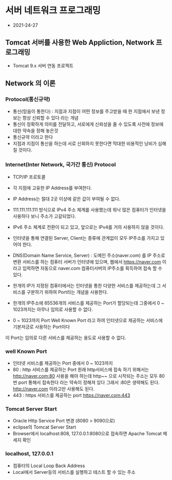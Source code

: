 # 서버 네트워크 프로그래밍
* 2021-24-27

## Tomcat 서버를 사용한  Web Appliction, Network 프로그래밍

* Tomcat 9.x 서버 연동 프로젝트

## Network 의 이론
### Protocol(통신규약)
* 통신(믿음이 통한다) : 지점과 지점이 어떤 정보를 주고받을 때 한 지점에서 보낸 정보는 항상 신뢰할 수 있다 라는 개념
* 통신이 정확하게 의미를 전달하고, 서로에게 신뢰성을 줄 수 있도록 사전에 정보에 대한 약속을 정해 놓은것
* 통신규약 이라고 한다
* 지점과 지점이 통신을 하는데 서로 신회하지 못한다면 막대한 비용적인 낭비가 심해질 것이다.


### Internet(Inter Network, 국가간 통신) Protocol
* TCP/IP 프로토콜
* 각 지점에 고유한 IP Address를 부여한다.
* IP Address는 절대 2곳 이상에 같은 값이 부여될 수 없다.
* 111.111.111.111 방식으로 IPv4 주소 체계를 사용했는데 워낙 많은 컴퓨터가 인터넷을 사용하다 보니 주소가 고갈되었다.
* IPv6 주소 체계로 전환이 되고 있고, 앞으로는 IPv4를 거의 사용하지 않을 것이다.

* 인터넷을 통해 연결된 Server, Client는 종류에 관계없이 모두 IP주소를 가지고 있어야 한다.
* DNS(Domain Name Service, Server) : 도메인 주소(naver.com) 를 IP 주소로 변환 서비스를 하는 컴퓨터 서버가 인터넷에 있으며, 웹에서 https://naver.com 이라고 입력하면 자동으로 naver.com 컴퓨터서버의 IP주소를 획득하여 접속 할 수 있다.

* 한개의 IP가 지정된 컴퓨터에서는 인터넷을 통한 다양한 서비스를 제공하는데 그 서비스를 구분하기 위하여 Port라는 개념을 사용한다.

* 한개의 IP주소에 65536개의 서비스를 제공하는 Port가 할당되는데 그중에서 0 ~ 1023까지는 아무나 임의로 사용할 수 없다.
* 0 ~ 1023까지 Port Well Known Port 라고 하여 인터넷으로 제공하는 서비스에 기본저긍로 사용하는 Port이다

이 Port는 임의로 다른 서비스를 제공하는 용도로 사용할 수 없다.

### well Known Port
* 인터넷 서비스를 제공하는 Port 중에서 0 ~ 1023까지
* 80 : http 서비스를 제공하는 Port
원래 http서비스에 접속 하기 위해서는 http://naver.com:80 사용을 해야 하는데 http~~ 으로 시작되는 주소는 모두 80번 port 통해서 접속한다 라는 약속이 정해져 있다
그래서 :80은 생략해도 된다. http://naver.com 이라고만 사용해도 된다.
* 443 : https 서비스를 제공하는 port
https://naver.com:443

### Tomcat Server Start
* Oracle Http Service Port 변경 (8080 > 9090으로)
* eclipse의 Tomcat Server Start
* Browser에서 localhost:808, 127.0.0.1:8080으로 접속하면 Apache Tomcat 메세지 확인

### localhost, 127.0.0.1
* 컴퓨터의 Local Loop Back Address
* Local에서 Server등의 서비스를 실행하고 테스트 할 수 있는 주소